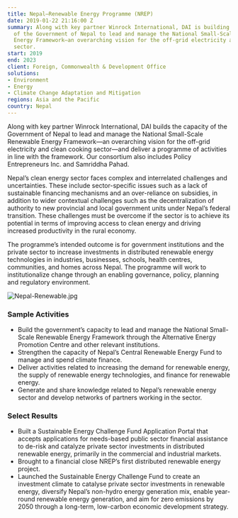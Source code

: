 ```yaml
---
title: Nepal—Renewable Energy Programme (NREP)
date: 2019-01-22 21:16:00 Z
summary: Along with key partner Winrock International, DAI is building the capacity
  of the Government of Nepal to lead and manage the National Small-Scale Renewable
  Energy Framework—an overarching vision for the off-grid electricity and clean cooking
  sector.
start: 2019
end: 2023
client: Foreign, Commonwealth & Development Office
solutions:
- Environment
- Energy
- Climate Change Adaptation and Mitigation
regions: Asia and the Pacific
country: Nepal
---
```


Along with key partner Winrock International, DAI builds the capacity of the Government of Nepal to lead and manage the National Small-Scale Renewable Energy Framework—an overarching vision for the off-grid electricity and clean cooking sector—and deliver a programme of activities in line with the framework. Our consortium also includes Policy Entrepreneurs Inc. and Samriddha Pahad.

Nepal’s clean energy sector faces complex and interrelated challenges and uncertainties. These include sector-specific issues such as a lack of sustainable financing mechanisms and an over-reliance on subsidies, in addition to wider contextual challenges such as the decentralization of authority to new provincial and local government units under Nepal’s federal transition. These challenges must be overcome if the sector is to achieve its potential in terms of improving access to clean energy and driving increased productivity in the rural economy.

The programme’s intended outcome is for government institutions and the private sector to increase investments in distributed renewable energy technologies in industries, businesses, schools, health centres, communities, and homes across Nepal. The programme will work to institutionalize change through an enabling governance, policy, planning and regulatory environment.  

![Nepal-Renewable.jpg](/uploads/Nepal-Renewable.jpg "Photo by Rob Goodier/Engineering for Change")

### Sample Activities 

* Build the government’s capacity to lead and manage the National Small-Scale Renewable Energy Framework through the Alternative Energy Promotion Centre and other relevant institutions.
* Strengthen the capacity of Nepal’s Central Renewable Energy Fund to manage and spend climate finance.
* Deliver activities related to increasing the demand for renewable energy, the supply of renewable energy technologies, and finance for renewable energy.
* Generate and share knowledge related to Nepal’s renewable energy sector and develop networks of partners working in the sector.

### Select Results

* Built a Sustainable Energy Challenge Fund Application Portal that accepts applications for needs-based public sector financial assistance to de-risk and catalyze private sector investments in distributed renewable energy, primarily in the commercial and industrial markets.
* Brought to a financial close NREP’s first distributed renewable energy project.
* Launched the Sustainable Energy Challenge Fund to create an investment climate to catalyse private sector investments in renewable energy, diversify Nepal’s non-hydro energy generation mix, enable year-round renewable energy generation, and aim for zero emissions by 2050 through a long-term, low-carbon economic development strategy.